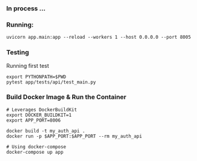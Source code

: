 ### In process ...

### Running:
```
uvicorn app.main:app --reload --workers 1 --host 0.0.0.0 --port 8005
```


### Testing

Running first test
```
export PYTHONPATH=$PWD
pytest app/tests/api/test_main.py
```


### Build Docker Image & Run the Container

```
# Leverages DockerBuildKit
export DOCKER_BUILDKIT=1
export APP_PORT=8006

docker build -t my_auth_api .
docker run -p $APP_PORT:$APP_PORT --rm my_auth_api

# Using docker-compose
docker-compose up app
```
